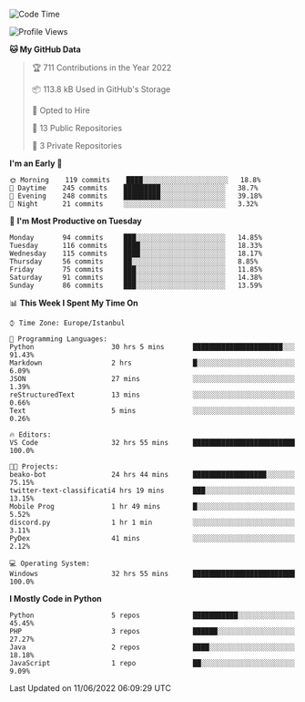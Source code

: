 <!--START_SECTION:waka-->
![Code Time](http://img.shields.io/badge/Code%20Time-309%20hrs%2049%20mins-blue)

![Profile Views](http://img.shields.io/badge/Profile%20Views-0-blue)

**🐱 My GitHub Data** 

> 🏆 711 Contributions in the Year 2022
 > 
> 📦 113.8 kB Used in GitHub's Storage 
 > 
> 💼 Opted to Hire
 > 
> 📜 13 Public Repositories 
 > 
> 🔑 3 Private Repositories  
 > 
**I'm an Early 🐤** 

```text
🌞 Morning    119 commits    ████░░░░░░░░░░░░░░░░░░░░░   18.8% 
🌆 Daytime    245 commits    █████████░░░░░░░░░░░░░░░░   38.7% 
🌃 Evening    248 commits    █████████░░░░░░░░░░░░░░░░   39.18% 
🌙 Night      21 commits     ░░░░░░░░░░░░░░░░░░░░░░░░░   3.32%

```
📅 **I'm Most Productive on Tuesday** 

```text
Monday       94 commits     ███░░░░░░░░░░░░░░░░░░░░░░   14.85% 
Tuesday      116 commits    ████░░░░░░░░░░░░░░░░░░░░░   18.33% 
Wednesday    115 commits    ████░░░░░░░░░░░░░░░░░░░░░   18.17% 
Thursday     56 commits     ██░░░░░░░░░░░░░░░░░░░░░░░   8.85% 
Friday       75 commits     ███░░░░░░░░░░░░░░░░░░░░░░   11.85% 
Saturday     91 commits     ███░░░░░░░░░░░░░░░░░░░░░░   14.38% 
Sunday       86 commits     ███░░░░░░░░░░░░░░░░░░░░░░   13.59%

```


📊 **This Week I Spent My Time On** 

```text
⌚︎ Time Zone: Europe/Istanbul

💬 Programming Languages: 
Python                   30 hrs 5 mins       ██████████████████████░░░   91.43% 
Markdown                 2 hrs               █░░░░░░░░░░░░░░░░░░░░░░░░   6.09% 
JSON                     27 mins             ░░░░░░░░░░░░░░░░░░░░░░░░░   1.39% 
reStructuredText         13 mins             ░░░░░░░░░░░░░░░░░░░░░░░░░   0.66% 
Text                     5 mins              ░░░░░░░░░░░░░░░░░░░░░░░░░   0.26%

🔥 Editors: 
VS Code                  32 hrs 55 mins      █████████████████████████   100.0%

🐱‍💻 Projects: 
beako-bot                24 hrs 44 mins      ██████████████████░░░░░░░   75.15% 
twitter-text-classificati4 hrs 19 mins       ███░░░░░░░░░░░░░░░░░░░░░░   13.15% 
Mobile Prog              1 hr 49 mins        █░░░░░░░░░░░░░░░░░░░░░░░░   5.52% 
discord.py               1 hr 1 min          ░░░░░░░░░░░░░░░░░░░░░░░░░   3.11% 
PyDex                    41 mins             ░░░░░░░░░░░░░░░░░░░░░░░░░   2.12%

💻 Operating System: 
Windows                  32 hrs 55 mins      █████████████████████████   100.0%

```

**I Mostly Code in Python** 

```text
Python                   5 repos             ███████████░░░░░░░░░░░░░░   45.45% 
PHP                      3 repos             ██████░░░░░░░░░░░░░░░░░░░   27.27% 
Java                     2 repos             ████░░░░░░░░░░░░░░░░░░░░░   18.18% 
JavaScript               1 repo              ██░░░░░░░░░░░░░░░░░░░░░░░   9.09%

```



 Last Updated on 11/06/2022 06:09:29 UTC
<!--END_SECTION:waka-->

<!--
**3nws/3nws** is a ✨ _special_ ✨ repository because its `README.md` (this file) appears on your GitHub profile.

Here are some ideas to get you started:

- 🔭 I’m currently working on ...
- 🌱 I’m currently learning ...
- 👯 I’m looking to collaborate on ...
- 🤔 I’m looking for help with ...
- 💬 Ask me about ...
- 📫 How to reach me: ...
- 😄 Pronouns: ...
- ⚡ Fun fact: ...
-->
